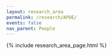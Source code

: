 ```yaml
---
layout: research_area
permalink: /research/APDE/
events: false
nav_parent: People
---
```


{% include research_area_page.html %}
